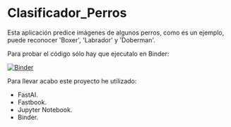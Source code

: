# Clasificador_Perros

Esta aplicación predice imágenes de algunos perros, como es un ejemplo, puede reconocer 'Boxer', 'Labrador' y 'Doberman'.

Para probar el código sólo hay que ejecutalo en Binder:

[![Binder](https://mybinder.org/badge_logo.svg)](https://mybinder.org/v2/gh/gringom935/Clasificador_Perros.git/HEAD?labpath=Clasificador_de_perros_solo.ipynb)


Para llevar acabo este proyecto he utilizado:

  - FastAI.
  - Fastbook.
  - Jupyter Notebook.
  - Binder.
